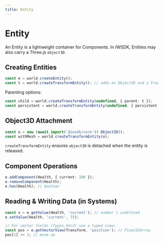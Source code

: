 ```yaml
---
title: Entity
---
```


# Entity

An Entity is a lightweight container for Components. In IWSDK, Entities may also carry a Three.js `object3D`.

## Creating Entities

```ts
const e = world.createEntity();
const t = world.createTransformEntity(); // adds an Object3D and a Transform component
```

Parenting options:

```ts
const child = world.createTransformEntity(undefined, { parent: t });
const persistent = world.createTransformEntity(undefined, { persistent: true }); // parented under scene
```

## Object3D Attachment

```ts
const o = new (await import('@iwsdk/core')).Object3D();
const withMesh = world.createTransformEntity(o);
```

`createTransformEntity` ensures `object3D` is detached when the entity is released.

## Component Operations

```ts
e.addComponent(Health, { current: 100 });
e.removeComponent(Health);
e.has(Health); // boolean
```

## Reading & Writing Data (in Systems)

```ts
const v = e.getValue(Health, 'current'); // number | undefined
e.setValue(Health, 'current', 75);

// For vector fields (Types.Vec3) use a typed view:
const pos = e.getVectorView(Transform, 'position'); // Float32Array
pos[1] += 1; // move up
```
